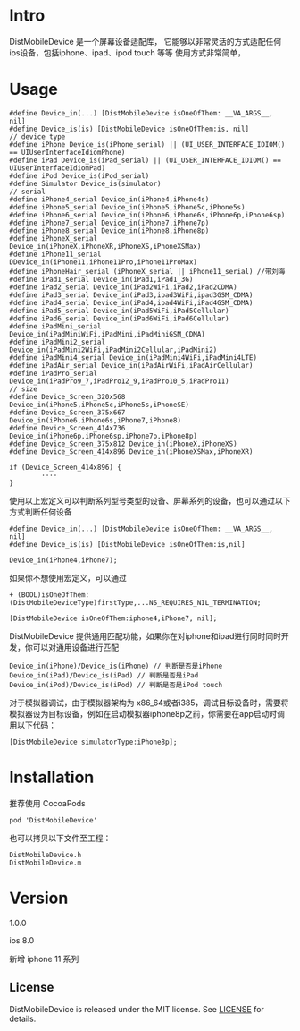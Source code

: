 # Intro
DistMobileDevice 是一个屏幕设备适配库， 它能够以非常灵活的方式适配任何ios设备，包括iphone、ipad、ipod touch 等等
使用方式非常简单，

# Usage
```objc
#define Device_in(...) [DistMobileDevice isOneOfThem: __VA_ARGS__, nil]
#define Device_is(is) [DistMobileDevice isOneOfThem:is, nil]
// device type
#define iPhone Device_is(iPhone_serial) || (UI_USER_INTERFACE_IDIOM() == UIUserInterfaceIdiomPhone)
#define iPad Device_is(iPad_serial) || (UI_USER_INTERFACE_IDIOM() == UIUserInterfaceIdiomPad)
#define iPod Device_is(iPod_serial)
#define Simulator Device_is(simulator)
// serial
#define iPhone4_serial Device_in(iPhone4,iPhone4s)
#define iPhone5_serial Device_in(iPhone5,iPhone5c,iPhone5s)
#define iPhone6_serial Device_in(iPhone6,iPhone6s,iPhone6p,iPhone6sp)
#define iPhone7_serial Device_in(iPhone7,iPhone7p)
#define iPhone8_serial Device_in(iPhone8,iPhone8p)
#define iPhoneX_serial Device_in(iPhoneX,iPhoneXR,iPhoneXS,iPhoneXSMax)
#define iPhone11_serial DDevice_in(iPhone11,iPhone11Pro,iPhone11ProMax)
#define iPhoneHair_serial (iPhoneX_serial || iPhone11_serial) //带刘海
#define iPad1_serial Device_in(iPad1,iPad1_3G)
#define iPad2_serial Device_in(iPad2WiFi,iPad2,iPad2CDMA)
#define iPad3_serial Device_in(iPad3,ipad3WiFi,ipad3GSM_CDMA)
#define iPad4_serial Device_in(iPad4,ipad4WiFi,iPad4GSM_CDMA)
#define iPad5_serial Device_in(iPad5WiFi,iPad5Cellular)
#define iPad6_serial Device_in(iPad6WiFi,iPad6Cellular)
#define iPadMini_serial Device_in(iPadMiniWiFi,iPadMini,iPadMiniGSM_CDMA)
#define iPadMini2_serial Device_in(iPadMini2WiFi,iPadMini2Cellular,iPadMini2)
#define iPadMini4_serial Device_in(iPadMini4WiFi,iPadMini4LTE)
#define iPadAir_serial Device_in(iPadAirWiFi,iPadAirCellular)
#define iPadPro_serial Device_in(iPadPro9_7,iPadPro12_9,iPadPro10_5,iPadPro11)
// size
#define Device_Screen_320x568 Device_in(iPhone5,iPhone5c,iPhone5s,iPhoneSE)
#define Device_Screen_375x667 Device_in(iPhone6,iPhone6s,iPhone7,iPhone8)
#define Device_Screen_414x736 Device_in(iPhone6p,iPhone6sp,iPhone7p,iPhone8p)
#define Device_Screen_375x812 Device_in(iPhoneX,iPhoneXS)
#define Device_Screen_414x896 Device_in(iPhoneXSMax,iPhoneXR)

if (Device_Screen_414x896) {
        ····
}

```
使用以上宏定义可以判断系列型号类型的设备、屏幕系列的设备，也可以通过以下方式判断任何设备
```objc
#define Device_in(...) [DistMobileDevice isOneOfThem: __VA_ARGS__, nil]
#define Device_is(is) [DistMobileDevice isOneOfThem:is,nil]

Device_in(iPhone4,iPhone7);

```
如果你不想使用宏定义，可以通过
```objc
+ (BOOL)isOneOfThem:(DistMobileDeviceType)firstType,...NS_REQUIRES_NIL_TERMINATION;

[DistMobileDevice isOneOfThem:iphone4,iPhone7, nil];
```
DistMobileDevice 提供通用匹配功能，如果你在对iphone和ipad进行同时同时开发，你可以对通用设备进行匹配
```objc
Device_in(iPhone)/Device_is(iPhone) // 判断是否是iPhone
Device_in(iPad)/Device_is(iPad) // 判断是否是iPad
Device_in(iPod)/Device_is(iPod) // 判断是否是iPod touch
```

对于模拟器调试，由于模拟器架构为 x86_64或者i385，调试目标设备时，需要将模拟器设为目标设备，例如在启动模拟器iphone8p之前，你需要在app启动时调用以下代码：
```objc
[DistMobileDevice simulatorType:iPhone8p];
```

# Installation
推荐使用 CocoaPods
```
pod 'DistMobileDevice'
```
也可以拷贝以下文件至工程：
```
DistMobileDevice.h
DistMobileDevice.m
```

# Version
1.0.0

ios 8.0

新增 iphone 11 系列

## License

DistMobileDevice is released under the MIT license. See [LICENSE](https://github.com/Diasir/DistMobileDevice/raw/master/LICENSE) for details.

